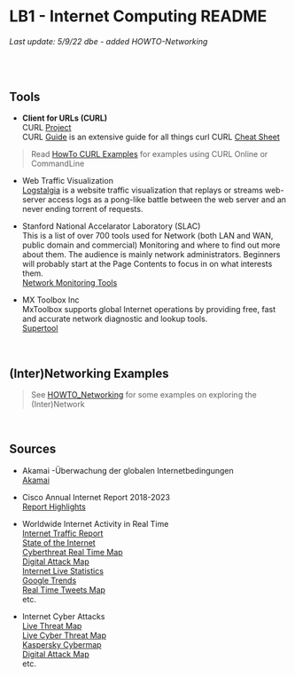 # LB1 - Internet Computing README
###### Last update: 5/9/22 dbe - added HOWTO-Networking
</br>

## Tools

* **Client for URLs (CURL)**  
  CURL [Project](https://curl.haxx.se/)     
  CURL [Guide](https://ec.haxx.se/) is an extensive guide for all things curl
  CURL [Cheat Sheet](https://github.com/dennyzhang/cheatsheet.dennyzhang.com/tree/master/cheatsheet-curl-A4)  
   
> Read [HowTo CURL Examples](LB1-InternetComputing/HOWTO_Curl-Examples.md) for examples using CURL Online or CommandLine

* Web Traffic Visualization  
  [Logstalgia](logstalgia.io) is a website traffic visualization that replays or streams web-server access logs as a pong-like battle between the web server and an never ending torrent of requests.

* Stanford National Accelarator Laboratory (SLAC)     
  This is a list of over 700 tools used for Network (both LAN and WAN, public domain and commercial) Monitoring and where to find out more about them. The audience is mainly network administrators. Beginners will probably start at the Page Contents to focus in on what interests them.   
  [Network Monitoring Tools](https://www.slac.stanford.edu/xorg/nmtf/nmtf-tools.html)
  
* MX Toolbox Inc  
  MxToolbox supports global Internet operations by providing free, fast and accurate network diagnostic and lookup tools.    
  [Supertool](https://mxtoolbox.com/SuperTool.aspx)

</br>

## (Inter)Networking Examples
> See [HOWTO_Networking](LB1-InternetComputing/HOWTO_Networking.md) for some examples on exploring the (Inter)Network 

</br>

## Sources

* Akamai -Überwachung der globalen Internetbedingungen    
  [Akamai](https://www.akamai.com/de/de/resources/visualizing-akamai/)

* Cisco Annual Internet Report 2018-2023    
  [Report Highlights](https://www.cisco.com/c/en/us/solutions/executive-perspectives/annual-internet-report/air-highlights.html)
  
* Worldwide Internet Activity in Real Time  
  [Internet Traffic Report](http://www.internettrafficreport.com/)    
  [State of the Internet](https://livemap.pingdom.com/)   
  [Cyberthreat Real Time Map](https://cybermap.kaspersky.com/)    
  [Digital Attack Map](https://www.digitalattackmap.com/)   
  [Internet Live Statistics](https://www.internetlivestats.com/)  
  [Google Trends](https://trends.google.com/trends/hottrends/visualize?nrow=4&ncol=4)   
  [Real Time Tweets Map](https://www.tweeplers.com/map/)    
  etc.  
  
* Internet Cyber Attacks  
  [Live Threat Map](https://livethreatmap.radware.com/)  
  [Live Cyber Threat Map](https://threatmap.checkpoint.com/)  
  [Kaspersky Cybermap](https://cybermap.kaspersky.com/de)  
  [Digital Attack Map](https://www.digitalattackmap.com/gallery/)  
  etc.
</br>  


